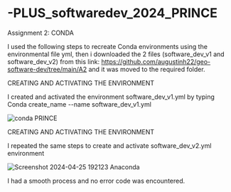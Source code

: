 # -PLUS_softwaredev_2024_PRINCE

Assignment 2: CONDA

I used the following steps to recreate Conda environments using the environmental file yml, then i downloaded the 2 files (software_dev_v1 and software_dev_v2) from this link: https://github.com/augustinh22/geo-software-dev/tree/main/A2 and it was moved to the required folder.

CREATING AND ACTIVATING THE ENVIRONMENT

I created and activated the environment software_dev_v1.yml by typing Conda create_name --name software_dev_v1.yml

![conda PRINCE](https://github.com/ifeanyi2000/-PLUS_softwaredev_2024_PRINCE/assets/162834986/4b8840e9-f2b8-4804-806b-c0a1caa164f8)

CREATING AND ACTIVATING THE ENVIRONMENT

I repeated the same steps to create and activate software_dev_v2.yml environment

![Screenshot 2024-04-25 192123 Anaconda](https://github.com/ifeanyi2000/-PLUS_softwaredev_2024_PRINCE/assets/162834986/995bdda1-7060-4d85-bb43-a5cdaf1ea6a7)

I had a smooth process and no error code was encountered.



